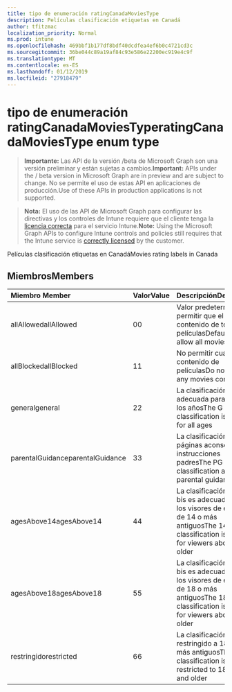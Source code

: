 ```yaml
---
title: tipo de enumeración ratingCanadaMoviesType
description: Películas clasificación etiquetas en Canadá
author: tfitzmac
localization_priority: Normal
ms.prod: intune
ms.openlocfilehash: 469bbf1b177df8bdf40dcdfea4ef6b0c4721cd3c
ms.sourcegitcommit: 36be044c89a19af84c93e586e22200ec919e4c9f
ms.translationtype: MT
ms.contentlocale: es-ES
ms.lasthandoff: 01/12/2019
ms.locfileid: "27918479"
---
```

# <a name="ratingcanadamoviestype-enum-type"></a><span data-ttu-id="66c7b-103">tipo de enumeración ratingCanadaMoviesType</span><span class="sxs-lookup"><span data-stu-id="66c7b-103">ratingCanadaMoviesType enum type</span></span>

> <span data-ttu-id="66c7b-104">**Importante:** Las API de la versión /beta de Microsoft Graph son una versión preliminar y están sujetas a cambios.</span><span class="sxs-lookup"><span data-stu-id="66c7b-104">**Important:** APIs under the / beta version in Microsoft Graph are in preview and are subject to change.</span></span> <span data-ttu-id="66c7b-105">No se permite el uso de estas API en aplicaciones de producción.</span><span class="sxs-lookup"><span data-stu-id="66c7b-105">Use of these APIs in production applications is not supported.</span></span>

> <span data-ttu-id="66c7b-106">**Nota:** El uso de las API de Microsoft Graph para configurar las directivas y los controles de Intune requiere que el cliente tenga la [licencia correcta](https://go.microsoft.com/fwlink/?linkid=839381) para el servicio Intune.</span><span class="sxs-lookup"><span data-stu-id="66c7b-106">**Note:** Using the Microsoft Graph APIs to configure Intune controls and policies still requires that the Intune service is [correctly licensed](https://go.microsoft.com/fwlink/?linkid=839381) by the customer.</span></span>

<span data-ttu-id="66c7b-107">Películas clasificación etiquetas en Canadá</span><span class="sxs-lookup"><span data-stu-id="66c7b-107">Movies rating labels in Canada</span></span>
## <a name="members"></a><span data-ttu-id="66c7b-108">Miembros</span><span class="sxs-lookup"><span data-stu-id="66c7b-108">Members</span></span>
|<span data-ttu-id="66c7b-109">Miembro	</span><span class="sxs-lookup"><span data-stu-id="66c7b-109">Member</span></span>|<span data-ttu-id="66c7b-110">Valor</span><span class="sxs-lookup"><span data-stu-id="66c7b-110">Value</span></span>|<span data-ttu-id="66c7b-111">Descripción</span><span class="sxs-lookup"><span data-stu-id="66c7b-111">Description</span></span>|
|:---|:---|:---|
|<span data-ttu-id="66c7b-112">allAllowed</span><span class="sxs-lookup"><span data-stu-id="66c7b-112">allAllowed</span></span>|<span data-ttu-id="66c7b-113">0</span><span class="sxs-lookup"><span data-stu-id="66c7b-113">0</span></span>|<span data-ttu-id="66c7b-114">Valor predeterminado, permitir que el contenido de todas las películas</span><span class="sxs-lookup"><span data-stu-id="66c7b-114">Default value, allow all movies content</span></span>|
|<span data-ttu-id="66c7b-115">allBlocked</span><span class="sxs-lookup"><span data-stu-id="66c7b-115">allBlocked</span></span>|<span data-ttu-id="66c7b-116">1</span><span class="sxs-lookup"><span data-stu-id="66c7b-116">1</span></span>|<span data-ttu-id="66c7b-117">No permitir cualquier contenido de películas</span><span class="sxs-lookup"><span data-stu-id="66c7b-117">Do not allow any movies content</span></span>|
|<span data-ttu-id="66c7b-118">general</span><span class="sxs-lookup"><span data-stu-id="66c7b-118">general</span></span>|<span data-ttu-id="66c7b-119">2</span><span class="sxs-lookup"><span data-stu-id="66c7b-119">2</span></span>|<span data-ttu-id="66c7b-120">La clasificación G es adecuada para todos los años</span><span class="sxs-lookup"><span data-stu-id="66c7b-120">The G classification is suitable for all ages</span></span>|
|<span data-ttu-id="66c7b-121">parentalGuidance</span><span class="sxs-lookup"><span data-stu-id="66c7b-121">parentalGuidance</span></span>|<span data-ttu-id="66c7b-122">3</span><span class="sxs-lookup"><span data-stu-id="66c7b-122">3</span></span>|<span data-ttu-id="66c7b-123">La clasificación de páginas aconseja instrucciones padres</span><span class="sxs-lookup"><span data-stu-id="66c7b-123">The PG classification advises parental guidance</span></span>|
|<span data-ttu-id="66c7b-124">agesAbove14</span><span class="sxs-lookup"><span data-stu-id="66c7b-124">agesAbove14</span></span>|<span data-ttu-id="66c7b-125">4</span><span class="sxs-lookup"><span data-stu-id="66c7b-125">4</span></span>|<span data-ttu-id="66c7b-126">La clasificación de 14 bis es adecuada para los visores de encima de 14 o más antiguos</span><span class="sxs-lookup"><span data-stu-id="66c7b-126">The 14A classification is suitable for viewers above 14 or older</span></span>|
|<span data-ttu-id="66c7b-127">agesAbove18</span><span class="sxs-lookup"><span data-stu-id="66c7b-127">agesAbove18</span></span>|<span data-ttu-id="66c7b-128">5</span><span class="sxs-lookup"><span data-stu-id="66c7b-128">5</span></span>|<span data-ttu-id="66c7b-129">La clasificación de 18 bis es adecuada para los visores de encima de 18 o más antiguos</span><span class="sxs-lookup"><span data-stu-id="66c7b-129">The 18A classification is suitable for viewers above 18 or older</span></span>|
|<span data-ttu-id="66c7b-130">restringido</span><span class="sxs-lookup"><span data-stu-id="66c7b-130">restricted</span></span>|<span data-ttu-id="66c7b-131">6</span><span class="sxs-lookup"><span data-stu-id="66c7b-131">6</span></span>|<span data-ttu-id="66c7b-132">La clasificación R está restringido a 18 años y más antiguos</span><span class="sxs-lookup"><span data-stu-id="66c7b-132">The R classification is restricted to 18 years and older</span></span>|





